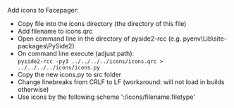Add icons to Facepager: 
- Copy file into the icons directory (the directory of this file)
- Add filename to icons.qrc
- Open command line in the directory of pyside2-rcc (e.g. pyenv\Lib\site-packages\PySide2) 
- On command line execute (adjust path):   
  `pyside2-rcc -py3 ../../../../icons/icons.qrc > ../../../../icons/icons.py`
- Copy the new icons.py to src folder
- Change linebreaks from CRLF to LF (workaround: will not load in builds otherwise)
- Use icons by the following scheme ':/icons/filename.filetype'

